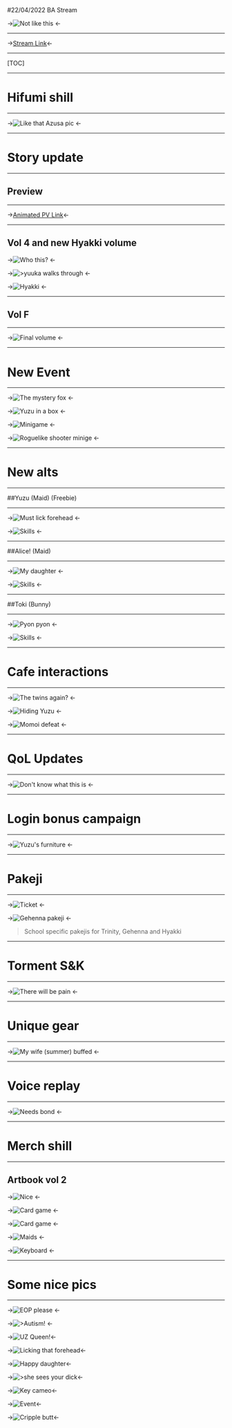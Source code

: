 #22/04/2022 BA Stream 

->![Not like this](https://files.catbox.moe/lwgith.jpg) <-

***
->[Stream Link](https://www.youtube.com/watch?v=8YE_gU3bhGg)<-

***
[TOC]

***
# Hifumi shill
***
->![Like that Azusa pic](https://i.imgur.com/lM3lUMH.png) <-

***
# Story update
***
## Preview
***
->[Animated PV Link](https://www.youtube.com/watch?v=N8g9B0zEXpM)<-
***
## Vol 4 and new Hyakki volume
->![Who this?](https://i.imgur.com/MMJ9dNU.png) <-

->![>yuuka walks through](https://i.imgur.com/GtdtWPA.png) <-

->![Hyakki](https://files.catbox.moe/ozwec1.jpg) <-
***
## Vol F
***
->![Final volume](https://i.imgur.com/e9pwv3D.png) <-

***
# New Event
***
->![The mystery fox](https://i.imgur.com/o1Mo0SF.png) <-

->![Yuzu in a box](https://i.imgur.com/u8TAorz.png) <-

->![Minigame](https://i.imgur.com/MEygQTo.png) <-

->![Roguelike shooter minige](https://files.catbox.moe/ak73m4.png) <-
 
***

# New alts
***
##Yuzu (Maid) (Freebie)
***
->![Must lick forehead](https://i.imgur.com/wC9BJEm.png) <-

->![Skills](https://i.imgur.com/UUHqU8z.png) <-

***
##Alice! (Maid)
***
->![My daughter](https://i.imgur.com/UVh5d93.png) <-

->![Skills](https://i.imgur.com/Qj1kz42.png) <-

***
##Toki (Bunny)
***
->![Pyon pyon](https://i.imgur.com/JpOJZ2f.png) <-

->![Skills](https://i.imgur.com/5Y9Rnnm.png) <-
***


# Cafe interactions
***
->![The twins again?](https://i.imgur.com/rriotWa.png) <-

->![Hiding Yuzu](https://i.imgur.com/rO75qXm.png) <-

->![Momoi defeat](https://i.imgur.com/lHtMIum.png) <-

***


# QoL Updates
***
->![Don't know what this is](https://i.imgur.com/YgCB4V0.png) <-
***


# Login bonus campaign
***
->![Yuzu's furniture](https://i.imgur.com/mSggbev.png) <-
***


# Pakeji
***
->![Ticket](https://i.imgur.com/yUUyAa8.png) <-

->![Gehenna pakeji](https://i.imgur.com/q5vNrKO.png) <-

>School specific pakejis for Trinity, Gehenna and Hyakki
***

# Torment S&K
***
->![There will be pain](https://i.imgur.com/pUNScAS.png) <-
***


# Unique gear
***
->![My wife (summer) buffed](https://i.imgur.com/6hLbbBb.png) <-
***


# Voice replay
***
->![Needs bond](https://i.imgur.com/0xylvjm.png) <-
***

# Merch shill
***
## Artbook vol 2
->![Nice](https://i.imgur.com/YgRdmwd.png) <-

->![Card game](https://i.imgur.com/gShhoZB.png) <-

->![Card game](https://i.imgur.com/jnJqJJi.png) <-

->![Maids](https://i.imgur.com/Kz4aGiB.png) <-

->![Keyboard](https://files.catbox.moe/563650.jpg) <-
***


# Some nice pics
***
->![EOP please](https://files.catbox.moe/x6bqsh.png) <- 

->![>Autism!](https://i.imgur.com/PCxtWxp.png) <- 

->![UZ Queen!](https://i.imgur.com/ZdOTzZZ.png)<- 

->![Licking that forehead](https://i.imgur.com/3rNPAZ1.png)<- 

->![Happy daughter](https://i.imgur.com/QWX4l4N.png)<-

->![>she sees your dick](https://i.imgur.com/Oy4Kb1k.png)<-

->![Key cameo](https://files.catbox.moe/tgahea.jpg)<-

->![Event](https://files.catbox.moe/5sefyt.png)<-

->![Cripple butt](https://files.catbox.moe/0vsb42.png)<-